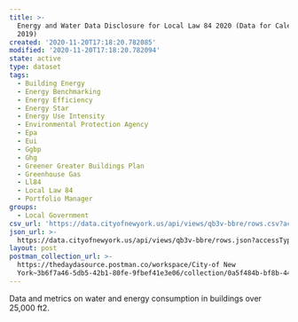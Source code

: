 ```yaml
---
title: >-
  Energy and Water Data Disclosure for Local Law 84 2020 (Data for Calendar Year
  2019)
created: '2020-11-20T17:18:20.782085'
modified: '2020-11-20T17:18:20.782094'
state: active
type: dataset
tags:
  - Building Energy
  - Energy Benchmarking
  - Energy Efficiency
  - Energy Star
  - Energy Use Intensity
  - Environmental Protection Agency
  - Epa
  - Eui
  - Ggbp
  - Ghg
  - Greener Greater Buildings Plan
  - Greenhouse Gas
  - Ll84
  - Local Law 84
  - Portfolio Manager
groups:
  - Local Government
csv_url: 'https://data.cityofnewyork.us/api/views/qb3v-bbre/rows.csv?accessType=DOWNLOAD'
json_url: >-
  https://data.cityofnewyork.us/api/views/qb3v-bbre/rows.json?accessType=DOWNLOAD
layout: post
postman_collection_url: >-
  https://thedaydasource.postman.co/workspace/City-of New
  York~3b6f7a46-5db5-42b1-80fe-9fbef41e3e06/collection/0a5f484b-bf8b-4452-a542-9a5ca14ea9ab
---
```

Data and metrics on water and energy consumption in buildings over 25,000 ft2.

